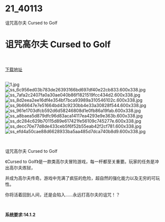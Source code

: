 # 21_40113
诅咒高尔夫 Cursed to Golf
# 诅咒高尔夫 Cursed to Golf
 <br/></br>
[下载地址](https://www.switch520.cc/article/40113 "下载地址")
<br/></br>

<p><img title="1.jpg" src="https://www.switch520.cc/muke_img/2022_08_19_86297578a5440.jpg" alt="1.jpg"><br>
<img title="ss_6c956ed03b783de26393166bd697df40e22cb833.600x338.jpg" src="https://www.switch520.cc/muke_img/2022_08_19_e211f7611e25c.jpg" alt="ss_6c956ed03b783de26393166bd697df40e22cb833.600x338.jpg"><br>
<img title="ss_7afa2c2407fa0a30ae040b86f1821519fcc434d2.600x338.jpg" src="https://www.switch520.cc/muke_img/2022_08_19_ca20a26282f06.jpg" alt="ss_7afa2c2407fa0a30ae040b86f1821519fcc434d2.600x338.jpg"><br>
<img title="ss_8d2eea2ee16df4e354bf7bca93989a310546102c.600x338.jpg" src="https://www.switch520.cc/muke_img/2022_08_19_e72a328de60fb.jpg" alt="ss_8d2eea2ee16df4e354bf7bca93989a310546102c.600x338.jpg"><br>
<img title="ss_9b66647e7e51664bd43c9230bb4e33a30828f544.600x338.jpg" src="https://www.switch520.cc/muke_img/2022_08_19_8abfdd6e6ebe5.jpg" alt="ss_9b66647e7e51664bd43c9230bb4e33a30828f544.600x338.jpg"><br>
<img title="ss_961e1703dfcb592d6d58246808d1e0fb86a19fab.600x338.jpg" src="https://www.switch520.cc/muke_img/2022_08_19_25020babe0510.jpg" alt="ss_961e1703dfcb592d6d58246808d1e0fb86a19fab.600x338.jpg"><br>
<img title="ss_a8baea5d879dfc96d83aca14117ea4293e9e363b.600x338.jpg" src="https://www.switch520.cc/muke_img/2022_08_19_de40487629d31.jpg" alt="ss_a8baea5d879dfc96d83aca14117ea4293e9e363b.600x338.jpg"><br>
<img title="ss_dc284c629b70115d89e617421fe56109c745277e.600x338.jpg" src="https://www.switch520.cc/muke_img/2022_08_19_48f9b72707e9a.jpg" alt="ss_dc284c629b70115d89e617421fe56109c745277e.600x338.jpg"><br>
<img title="ss_decc70e77d8de433ceb5f6f52b55eab42f2cf781.600x338.jpg" src="https://www.switch520.cc/muke_img/2022_08_19_310cb0891a698.jpg" alt="ss_decc70e77d8de433ceb5f6f52b55eab42f2cf781.600x338.jpg"><br>
<img title="ss_efd4a50cae88d6628933ba5aa485d7dca740b8d9.600x338.jpg" src="https://www.switch520.cc/muke_img/2022_08_19_9f23515121a17.jpg" alt="ss_efd4a50cae88d6628933ba5aa485d7dca740b8d9.600x338.jpg"></p>
<p>&nbsp;</p>
<p>诅咒高尔夫 Cursed to Golf</p>
<p>《Cursed to Golf》是一款类高尔夫冒险游戏，每一杆都至关重要。玩家的任务是冲出高尔夫炼狱，</p>
<p>并成为高尔夫传奇。游戏中充满了疯狂的危险，超自然的强化能力以及无穷的可玩性。</p>
<p>你将活着回到人间，还是会陷入……永远打高尔夫的诅咒！？</p>
<p>&nbsp;</p>
<p><strong>系统要求:14.1.2</strong></p>


